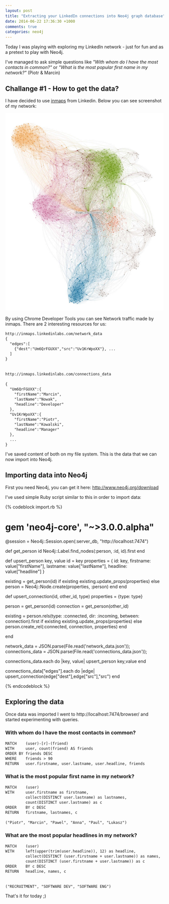 ```yaml
---
layout: post
title: "Extracting your LinkedIn connections into Neo4j graph database"
date: 2014-06-22 17:36:30 +1000
comments: true
categories: neo4j
---
```


Today I was playing with exploring my LinkedIn network - just for fun and as a pretext to play with Neo4j.

I've managed to ask simple questions like *"With whom do I have the most contacts in common?"* or *"What is the most popular first name in my network?"* (Piotr & Marcin)

## Challange #1 - How to get the data?

I have decided to use [inmaps](http://inmaps.linkedinlabs.com/network) from Linkedin. Below you can see screenshot of my network:

<!--more--> 

![alt tag](/images/linked_network.jpg)

By using Chrome Developer Tools you can see Network traffic made by inmaps. There are 2 interesting resources for us:

```
http://inmaps.linkedinlabs.com/network_data
{
  "edges":[
    {"dest":"Um6QrFGUXX","src":"Uv1KrWpoXX"}, ...
  ]
}


http://inmaps.linkedinlabs.com/connections_data

{ 
  "Um6QrFGUXX":{
    "firstName":"Marcin",
    "lastName":"Nowak",
    "headline":"Developer"
  },
  "Uv1KrWpoXX":{
    "firstName":"Piotr",
    "lastName":"Kowalski",
    "headline":"Manager"
  },
  ...
}

```

I've saved content of both on my file system. This is the data that we can now import into Neo4j.

## Importing data into Neo4j

First you need Neo4j, you can get it here: http://www.neo4j.org/download

I've used simple Ruby script similar to this in order to import data:

{% codeblock import.rb %}
# gem 'neo4j-core', "~>3.0.0.alpha"


@session = Neo4j::Session.open(:server_db, "http://localhost:7474")

def get_person id
  Neo4j::Label.find_nodes(:person, :id, id).first
end

def upsert_person key, value
  id = key
  properties = { 
    id: key,
    firstname: value["firstName"],
    lastname: value["lastName"],
    headline: value["headline"]
  }

  existing = get_person(id)
  if existing
    existing.update_props(properties)
  else
    person = Neo4j::Node.create(properties, :person)
  end
end

def upsert_connection(id, other_id, type)
  properties = {type: type}
  
  person = get_person(id)
  connection = get_person(other_id)
  
  existing = person.rels(type: :connected, dir: :incoming, between: connection).first
  if existing
    existing.update_props(properties)
  else
    person.create_rel(:connected, connection, properties)
  end

end

network_data = JSON.parse(File.read('network_data.json'));
connections_data = JSON.parse(File.read('connections_data.json'));

connections_data.each do |key, value|
  upsert_person key,value
end

connections_data["edges"].each do |edge|
  upsert_connection(edge["dest"],edge["src"],"src") 
end


{% endcodeblock %}

## Exploring the data

Once data was imported I went to http://localhost:7474/browser/ and started experimenting with queries.

### With whom do I have the most contacts in common?

```
MATCH    (user)-[r]-(friend)
WITH     user, count(friend) AS friends
ORDER BY friends DESC
WHERE    friends > 90 
RETURN   user.firstname, user.lastname, user.headline, friends
```


### What is the most popular first name in my network?

```
MATCH    (user)
WITH     user.firstname as firstname, 
         collect(DISTINCT user.lastname) as lastnames,  
         count(DISTINCT user.lastname) as c
ORDER    BY c DESC     
RETURN   firstname, lastnames, c

("Piotr", "Marcin", "Pawel", "Anna", "Paul", "Lukasz")
```

### What are the most popular headlines in my network?

```
MATCH    (user)
WITH     left(upper(trim(user.headline)), 12) as headline, 
         collect(DISTINCT (user.firstname + user.lastname)) as names,  
         count(DISTINCT (user.firstname + user.lastname)) as c
ORDER    BY c DESC
RETURN   headline, names, c


("RECRUITMENT", "SOFTWARE DEV", "SOFTWARE ENG")

```

That's it for today ;)
